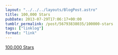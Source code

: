 ```yaml
---
layout: "../../../layouts/BlogPost.astro"
title: 100,000 Stars
pubDate: 2013-07-29T17:06:17+00:00
tumblr_permalink: /post/56793838035/100000-stars
tags: ["linklog"]
format: "link"
---
```


[100,000 Stars][1]

[1]: http://workshop.chromeexperiments.com/stars/
